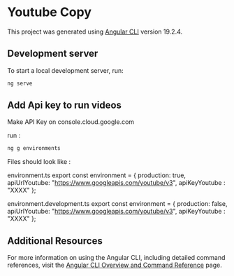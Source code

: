 # Youtube Copy

This project was generated using [Angular CLI](https://github.com/angular/angular-cli) version 19.2.4.

## Development server

To start a local development server, run:

```bash
ng serve
```

## Add Api key to run videos
Make API Key on console.cloud.google.com

run : 
```bash
ng g environments
```

Files should look like :

environment.ts
export const environment = {
production: true,
    apiUrlYoutube: "https://www.googleapis.com/youtube/v3",
    apiKeyYoutube : "XXXX"
};

environment.development.ts
export const environment = {
    production: false,
    apiUrlYoutube: "https://www.googleapis.com/youtube/v3",
    apiKeyYoutube : "XXXX"
};


## Additional Resources

For more information on using the Angular CLI, including detailed command references, visit the [Angular CLI Overview and Command Reference](https://angular.dev/tools/cli) page.
